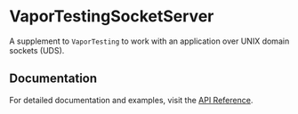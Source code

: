 # VaporTestingSocketServer

A supplement to `VaporTesting` to work with an application over UNIX domain sockets (UDS).

## Documentation

For detailed documentation and examples, visit the [API Reference](https://aim2120.github.io/vapor-testing-socket-server/VaporTestingSocketServer/documentation/vaportestingsocketserver).
